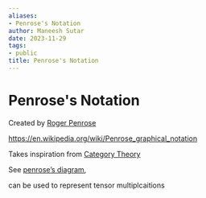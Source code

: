 ```yaml
---
aliases:
- Penrose's Notation
author: Maneesh Sutar
date: 2023-11-29
tags:
- public
title: Penrose's Notation
---
```


# Penrose's Notation

Created by [Roger Penrose](../People/Roger_Penrose.md)

<https://en.wikipedia.org/wiki/Penrose_graphical_notation>

Takes inspiration from [Category Theory](../FunctionalProgramming/category_theory.md)

See [penrose’s diagram](https://en.wikipedia.org/wiki/Penrose_diagram),

can be used to represent tensor multiplcaitions
